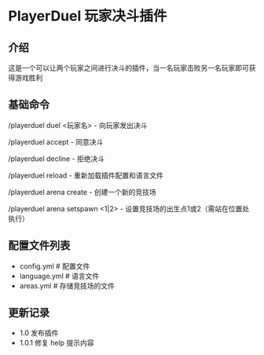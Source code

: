 # PlayerDuel 玩家决斗插件

## 介绍
这是一个可以让两个玩家之间进行决斗的插件，当一名玩家击败另一名玩家即可获得游戏胜利

## 基础命令
/playerduel duel <玩家名>        - 向玩家发出决斗

/playerduel accept               - 同意决斗

/playerduel decline              - 拒绝决斗

/playerduel reload               - 重新加载插件配置和语言文件

/playerduel arena create <name>  - 创建一个新的竞技场

/playerduel arena setspawn <name> <1|2> - 设置竞技场的出生点1或2（需站在位置处执行）

## 配置文件列表
- config.yml # 配置文件
- language.yml # 语言文件
- areas.yml # 存储竞技场的文件

## 更新记录
- 1.0 发布插件
- 1.0.1 修复 help 提示内容


